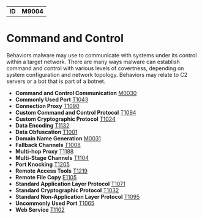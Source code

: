 |||
|--|-----|
|**ID**|**M9004**|

# Command and Control
Behaviors malware may use to communicate with systems under its control within a target network. There are many ways malware can establish command and control with various levels of covertness, depending on system configuration and network topology. Behaviors may relate to C2 servers or a bot that is part of a botnet.

* **Command and Control Communication** [M0030](https://github.com/MBCProject/mbc-markdown/blob/master/command-and-control/command-control-comm.md)
* **Commonly Used Port** [T1043](https://github.com/MBCProject/mbc-markdown/blob/master/command-and-control/common-port.md)
* **Connection Proxy** [T1090](https://github.com/MBCProject/mbc-markdown/blob/master/command-and-control/connect-proxy.md)
* **Custom Command and Control Protocol** [T1094](https://github.com/MBCProject/mbc-markdown/blob/master/command-and-control/custom-c2-protocol.md)
* **Custom Cryptographic Protocol** [T1024](https://github.com/MBCProject/mbc-markdown/blob/master/command-and-control/custom-crypto-protocol.md)
* **Data Encoding** [T1132](https://github.com/MBCProject/mbc-markdown/blob/master/command-and-control/data-encode.md)
* **Data Obfuscation** [T1001](https://github.com/MBCProject/mbc-markdown/blob/master/command-and-control/data-obfuscate.md)
* **Domain Name Generation** [M0031](https://github.com/MBCProject/mbc-markdown/blob/master/command-and-control/domain-name-generate.md)
* **Fallback Channels** [T1008](https://github.com/MBCProject/mbc-markdown/blob/master/command-and-control/fallback-channels.md)
* **Multi-hop Proxy** [T1188](https://github.com/MBCProject/mbc-markdown/blob/master/command-and-control/multihop-proxy.md)
* **Multi-Stage Channels** [T1104](https://github.com/MBCProject/mbc-markdown/blob/master/command-and-control/multi-stage-channels.md)
* **Port Knocking** [T1205](https://github.com/MBCProject/mbc-markdown/blob/master/command-and-control/port-knocking.md)
* **Remote Access Tools** [T1219](https://github.com/MBCProject/mbc-markdown/blob/master/command-and-control/remote-access-tools.md)
* **Remote File Copy** [E1105](https://github.com/MBCProject/mbc-markdown/blob/master/command-and-control/remote-file-copy.md)
* **Standard Application Layer Protocol** [T1071](https://github.com/MBCProject/mbc-markdown/blob/master/command-and-control/std-app-protocol.md)
* **Standard Cryptographic Protocol** [T1032](https://github.com/MBCProject/mbc-markdown/blob/master/command-and-control/std-crypto-protocol.md)
* **Standard Non-Application Layer Protocol** [T1095](https://github.com/MBCProject/mbc-markdown/blob/master/command-and-control/std-non-app-protocol.md)
* **Uncommonly Used Port** [T1065](https://github.com/MBCProject/mbc-markdown/blob/master/command-and-control/uncommon-port.md)
* **Web Service** [T1102](https://github.com/MBCProject/mbc-markdown/blob/master/command-and-control/web-service.md)